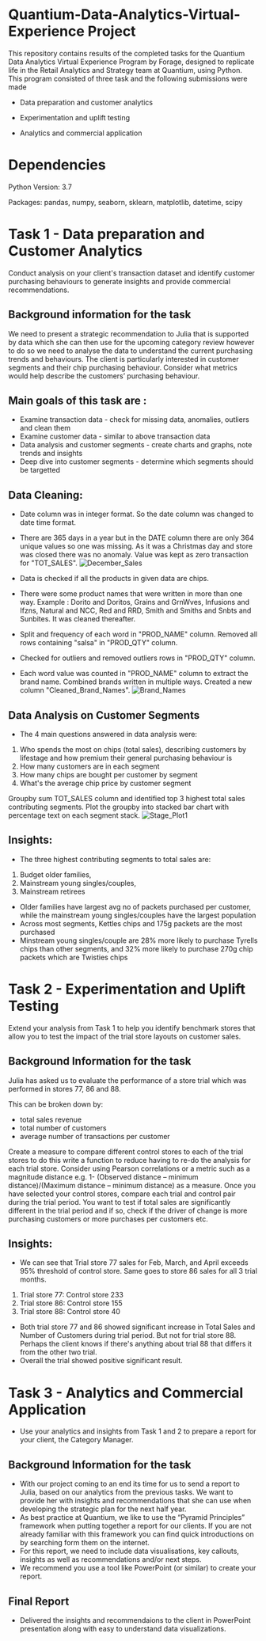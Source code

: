 # Quantium-Data-Analytics-Virtual-Experience Project
This repository contains results of the completed tasks for the Quantium Data Analytics Virtual Experience Program by Forage, designed to replicate life in the Retail Analytics and Strategy team at Quantium, using Python.
This program consisted of three task and the following submissions were made

- Data preparation and customer analytics

- Experimentation and uplift testing

- Analytics and commercial application

# Dependencies
Python Version: 3.7

Packages: pandas, numpy, seaborn, sklearn, matplotlib, datetime, scipy

# Task 1 - Data preparation and Customer Analytics
Conduct analysis on your client's transaction dataset and identify customer purchasing behaviours to generate insights and provide commercial recommendations.

## Background information for the task
We need to present a strategic recommendation to Julia that is supported by data which she can then use for the upcoming category review however to do so we need to analyse the data to understand the current purchasing trends and behaviours. The client is particularly interested in customer segments and their chip purchasing behaviour. Consider what metrics would help describe the customers’ purchasing behaviour.

## Main goals of this task are :
- Examine transaction data - check for missing data, anomalies, outliers and clean them
- Examine customer data - similar to above transaction data
- Data analysis and customer segments - create charts and graphs, note trends and insights
- Deep dive into customer segments - determine which segments should be targetted
  
## Data Cleaning:
- Date column was in integer format. So the date column was changed to date time format.
- There are 365 days in a year but in the DATE column there are only 364 unique values so one was missing. As it was a Christmas day and store was closed there was no anomaly. Value was kept as zero transaction for "TOT_SALES".
![December_Sales](https://github.com/cwiredu1/Quantium-Data-Analytics-Virtual-Experience-Program/assets/121901813/6127404b-a599-478d-a7fa-f356d519faa1)

- Data is checked if all the products in given data are chips.
- There were some product names that were written in more than one way. Example : Dorito and Doritos, Grains and GrnWves, Infusions and Ifzns, Natural and NCC, Red and RRD, Smith and Smiths and Snbts and Sunbites. It was cleaned thereafter.
- Split and frequency of each word in "PROD_NAME" column. Removed all rows containing "salsa" in "PROD_QTY" column.
- Checked for outliers and removed outliers rows in "PROD_QTY" column.
- Each word value was counted in "PROD_NAME" column to extract the brand name. Combined brands written in multiple ways. Created a new column "Cleaned_Brand_Names".
![Brand_Names](https://github.com/cwiredu1/Quantium-Data-Analytics-Virtual-Experience-Program/assets/121901813/8cba7c55-b3bd-4712-ab40-f192ecc5ecf8)

## Data Analysis on Customer Segments
- The 4 main questions answered in data analysis were:
1. Who spends the most on chips (total sales), describing customers by lifestage and how premium their general purchasing behaviour is
2. How many customers are in each segment
3. How many chips are bought per customer by segment
4. What's the average chip price by customer segment

Groupby sum TOT_SALES column and identified top 3 highest total sales contributing segments.
Plot the groupby into stacked bar chart with percentage text on each segment stack.
![Stage_Plot1](https://github.com/cwiredu1/Quantium-Data-Analytics-Virtual-Experience-Program/assets/121901813/2808c5a6-57a3-48e3-85bc-dac0e0cfb6ac)

## Insights:

- The three highest contributing segments to total sales are: 
1. Budget older families,
2. Mainstream young singles/couples,
3. Mainstream retirees
- Older families have largest avg no of packets purchased per customer, while the mainstream young singles/couples have the largest population
- Across most segments, Kettles chips and 175g packets are the most purchased
- Minstream young singles/couple are 28% more likely to purchase Tyrells chips than other segments, and 32% more likely to purchase 270g chip packets which are Twisties chips

# Task 2 - Experimentation and Uplift Testing
Extend your analysis from Task 1 to help you identify benchmark stores that allow you to test the impact of the trial store layouts on customer sales.

## Background Information for the task
Julia has asked us to evaluate the performance of a store trial which was performed in stores 77, 86 and 88.

This can be broken down by:

- total sales revenue
- total number of customers
- average number of transactions per customer
  
Create a measure to compare different control stores to each of the trial stores to do this write a function to reduce having to re-do the analysis for each trial store. Consider using Pearson correlations or a metric such as a magnitude distance e.g. 1- (Observed distance – minimum distance)/(Maximum distance – minimum distance) as a measure. Once you have selected your control stores, compare each trial and control pair during the trial period. You want to test if total sales are significantly different in the trial period and if so, check if the driver of change is more purchasing customers or more purchases per customers etc.

## Insights:
- We can see that Trial store 77 sales for Feb, March, and April exceeds 95% threshold of control store. Same goes to store 86 sales for all 3 trial months.
1. Trial store 77: Control store 233
2. Trial store 86: Control store 155
3. Trial store 88: Control store 40
   
- Both trial store 77 and 86 showed significant increase in Total Sales and Number of Customers during trial period. But not for trial store 88. Perhaps the client knows if there's anything about trial 88 that differs it from the other two trial.
- Overall the trial showed positive significant result.

# Task 3 - Analytics and Commercial Application
- Use your analytics and insights from Task 1 and 2 to prepare a report for your client, the Category Manager.

## Background Information for the task
- With our project coming to an end its time for us to send a report to Julia, based on our analytics from the previous tasks. We want to provide her with insights and recommendations that she can use when developing the strategic plan for the next half year.
- As best practice at Quantium, we like to use the “Pyramid Principles” framework when putting together a report for our clients. If you are not already familiar with this framework you can find quick introductions on by searching form them on the internet.
- For this report, we need to include data visualisations, key callouts, insights as well as recommendations and/or next steps.
- We recommend you use a tool like PowerPoint (or similar) to create your report.

## Final Report
- Delivered the insights and recommendaions to the client in PowerPoint presentation along with easy to understand data visualizations.
